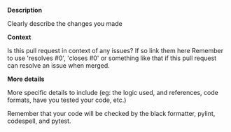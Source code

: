 <!--In contributing to this repository, you must follow our code of conduct.-->
<!--If it's just a typo fix, or a very small change, just describe it in 1-2 sentences
here and ignore everything below-->

**Description**

Clearly describe the changes you made


**Context**

Is this pull request in context of any issues? If so link them here
Remember to use 'resolves #0', 'closes #0' or something like that if this pull
request can resolve an issue when merged.


**More details**

More specific details to include (eg: the logic used, and references, code formats,
have you tested your code, etc.)

Remember that your code will be checked by the black formatter, pylint, codespell, and pytest.
